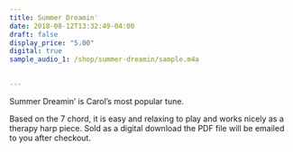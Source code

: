 ```yaml
---
title: Summer Dreamin'
date: 2018-08-12T13:32:49-04:00
draft: false
display_price: "5.00"
digital: true
sample_audio_1: /shop/summer-dreamin/sample.m4a

  
---
```


<p class="lead">Summer Dreamin’ is Carol’s most popular tune.</p>

Based on the 7 chord, it is easy and relaxing to play and works nicely as a therapy harp piece. Sold as a digital download the PDF file will be emailed to you after checkout.
